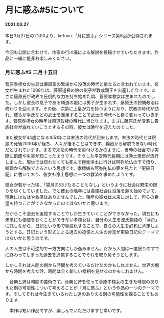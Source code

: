 # 月に惑ふ#5について
#### 2021.03.27

本日3月27日の21:00より、kefuno.「月に惑ふ」シリーズ第5回が公開されます。

今回も公開に合わせて、作家の行川優による解説を投稿させていただきます。作品と一緒に是非お楽しみください。



### 月に惑ふ#5 二月十五日

菅原孝標女の生涯は藤原家の繁栄から没落の時代と重なると言われています。彼女が生まれた1008年は、藤原道長の娘の彰子が敦成親王を出産した年です。まさに藤原氏が政界で圧倒的な力を持ち始めた頃、菅原孝標女は生まれたのでした。しかし道長の息子である頼道の娘には男子が生まれず、藤原氏の摂関政治は終わりを迎えます。その後、次第に上皇が力を持つようになり、院政の時代が訪れ、彼らが平氏などの武士を重用することで武士の時代へと移り変わっていきます。菅原孝標女の晩年は頼道政権の時代に当たります。まさに藤原氏が没落し貴族社会が崩れていこうとするその時、彼女は晩年を迎えたのでした。

また彼女が44歳になる1051年には末法の時代が到来します。末法の時代とは釈迦の死後2000年が経ち、人々が悟ることはできず、輪廻から解脱できない時代だとされています。まるで末法の時代を裏付けるかのように、当時の社会では実際に飢饉や災害が起こったようです。そうした平安時代後期には浄土思想が流行しました。現世では悟れなくても死んで極楽浄土に行けば阿弥陀仏の下で悟り、輪廻から解脱できるという思想です。孝標娘も阿弥陀仏の夢を見たと『更級日記』に書いており、彼女も浄土思想に一つの救済を求めたようです。

彼女が若かった頃、「望月の欠けたることもなし」というように社会は繁栄の限りを尽くしていました。でも彼女の晩年には貴族社会は没落を迎え始めていて、現世にはもはや救済はありませんでした。晩年の彼女は未来に対して、何らの希望も持つことができなかったのではないかと思います。

だからこそ過去を追憶することでしか生きていくことができなかった。現在にも未来にも価値をおくことができない孝標女は、自分の人生を源氏物語の「浮舟」に託しながら、日記という形で物語化することで、自らの人生を必死に肯定しようとする。日記という形式による過去の追憶と人生の肯定が更級日記のテーマではないかと思うのです。

人の人生は不可逆的で一方方向にしか進みません。だから人間は一度限りのすでに終わってしまった過去を追憶することでそれを取り戻そうとします。

しかしそれは人間の側から時間を考えているだけなのかもしれません。世界の側から時間を考えた時、時間は全く新しい様相を見せるのかもしれません。

　音楽と詩は時間の芸術です。音楽と詩を使って菅原孝標女の生きた時間のありえた別の可能性について考えることが『月に惑ふ』という作品の一つのテーマです。そしてそれは今生きているわたし達のありえる別の可能性を探ることでもあります。

　本作は短い作品ですが、楽しんでいただけますと幸いです。